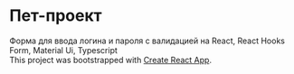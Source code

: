 # Пет-проект

Форма для ввода логина и пароля с валидацией на React, React Hooks Form, Material Ui, Typescript  
This project was bootstrapped with [Create React App](https://github.com/facebook/create-react-app).
